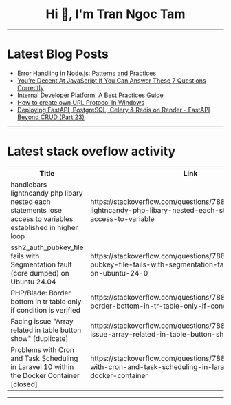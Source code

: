 <h1 align="center">Hi 👋, I'm Tran Ngoc Tam</h1>

---

# Latest Blog Posts 
<!-- BLOG-POST-LIST:START -->
- [Error Handling in Node.js: Patterns and Practices](https://dev.to/wallacefreitas/error-handling-in-nodejs-patterns-and-practices-1mg0)
- [You’re Decent At JavaScript If You Can Answer These 7 Questions Correctly](https://dev.to/lorenzhw/youre-decent-at-javascript-if-you-can-answer-these-7-questions-correctly-36jl)
- [Internal Developer Platform: A Best Practices Guide](https://dev.to/the_real_zan/internal-developer-platform-a-best-practices-guide-17dh)
- [How to create own URL Protocol In Windows](https://dev.to/avinash_tare/how-to-create-own-url-protocol-in-windows-42bj)
- [Deploying FastAPI, PostgreSQL, Celery &amp; Redis on Render - FastAPI Beyond CRUD &lpar;Part 23&rpar;](https://dev.to/jod35/deploying-fastapi-postgresql-celery-redis-on-render-fastapi-beyond-crud-part-23-5ha0)
<!-- BLOG-POST-LIST:END -->

---

# Latest stack oveflow activity
<table>
  <tr><th>Title</th><th>Link</th></tr>
  <!-- STACKOVERFLOW:START --><tr><td>handlebars lightncandy php libary nested each statements lose access to variables established in higher loop</td><td>https://stackoverflow.com/questions/78836361/handlebars-lightncandy-php-libary-nested-each-statements-lose-access-to-variable</td></tr><tr><td>ssh2_auth_pubkey_file fails with Segmentation fault &lpar;core dumped&rpar; on Ubuntu 24.04</td><td>https://stackoverflow.com/questions/78836345/ssh2-auth-pubkey-file-fails-with-segmentation-fault-core-dumped-on-ubuntu-24-0</td></tr><tr><td>PHP/Blade: Border bottom in tr table only if condition is verified</td><td>https://stackoverflow.com/questions/78836204/php-blade-border-bottom-in-tr-table-only-if-condition-is-verified</td></tr><tr><td>Facing issue &quot;Array related in table button show&quot; [duplicate]</td><td>https://stackoverflow.com/questions/78836130/facing-issue-array-related-in-table-button-show</td></tr><tr><td>Problems with Cron and Task Scheduling in Laravel 10 within the Docker Container [closed]</td><td>https://stackoverflow.com/questions/78836065/problems-with-cron-and-task-scheduling-in-laravel-10-within-the-docker-container</td></tr><!-- STACKOVERFLOW:END -->
</table>

---


